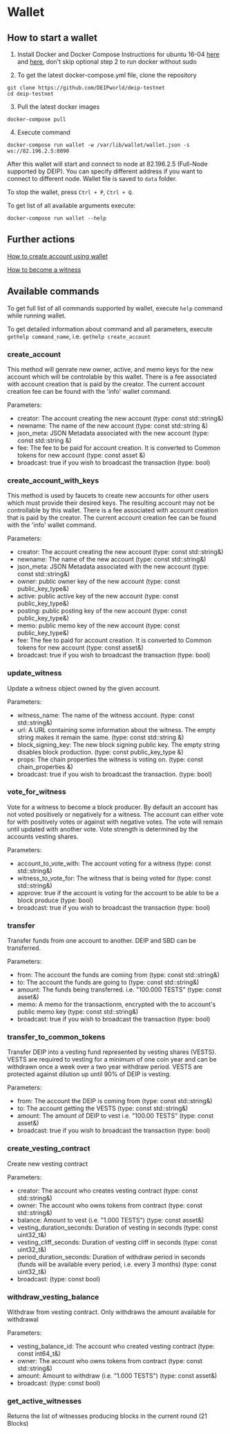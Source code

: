 # Wallet

## How to start a wallet

1. Install Docker and Docker Compose
Instructions for ubuntu 16-04 [here](https://www.digitalocean.com/community/tutorials/how-to-install-and-use-docker-on-ubuntu-16-04) and [here](https://docs.docker.com/compose/install/#prerequisites), don't skip optional step 2 to run docker without sudo

2. To get the latest docker-compose.yml file, clone the repository
```
git clone https://github.com/DEIPworld/deip-testnet
cd deip-testnet
```

3. Pull the latest docker images
```
docker-compose pull
```

4. Execute command
```
docker-compose run wallet -w /var/lib/wallet/wallet.json -s ws://82.196.2.5:8090
```
After this wallet will start and connect to node at 82.196.2.5 (Full-Node supported by DEIP). You can specify different address if you want to connect to different node.
Wallet file is saved to `data` folder.

To stop the wallet, press `Ctrl + P`, `Ctrl + Q`.

To get list of all available arguments execute:
```
docker-compose run wallet --help
```

## Further actions

[How to create account using wallet](https://github.com/DEIPworld/deip-testnet/blob/master/docs/create-account-using-wallet.md)

[How to become a witness](https://github.com/DEIPworld/deip-testnet/blob/master/docs/how-to-become-a-witness.md)

## Available commands
To get full list of all commands supported by wallet, execute `help` command while running wallet.

To get detailed information about command and all parameters, execute `gethelp command_name`, i.e. `gethelp create_account`

### create_account
This method will genrate new owner, active, and memo keys for the new
account which will be controlable by this wallet. There is a fee associated
with account creation that is paid by the creator. The current account
creation fee can be found with the 'info' wallet command.

Parameters:
- creator: The account creating the new account (type: const std::string&)
- newname: The name of the new account (type: const std::string &)
- json_meta: JSON Metadata associated with the new account (type: const	std::string &)
- fee: The fee to be paid for account creation. It is converted to Common tokens for new account (type: const asset &)
- broadcast: true if you wish to broadcast the transaction (type: bool)

### create_account_with_keys
This method is used by faucets to create new accounts for other users which
must provide their desired keys. The resulting account may not be
controllable by this wallet. There is a fee associated with account
creation that is paid by the creator. The current account creation fee can
be found with the 'info' wallet command.

Parameters:
-    creator: The account creating the new account (type: const std::string&)
-    newname: The name of the new account (type: const std::string&)
-    json_meta: JSON Metadata associated with the new account (type: const std::string&)
-    owner: public owner key of the new account (type: const public_key_type&)
-    active: public active key of the new account (type: const public_key_type&)
-    posting: public posting key of the new account (type: const public_key_type&)
-    memo: public memo key of the new account (type: const public_key_type&)
-    fee: The fee to paid for account creation. It is converted to Common tokens for new account (type: const asset&)
-    broadcast: true if you wish to broadcast the transaction (type: bool)

### update_witness
Update a witness object owned by the given account.

Parameters:
- witness_name: The name of the witness account. (type: const std::string&)
- url: A URL containing some information about the witness. The empty string makes it remain the same. (type: const std::string &)
- block_signing_key: The new block signing public key. The empty string disables block production. (type: const public_key_type &)
- props: The chain properties the witness is voting on. (type: const chain_properties &)
- broadcast: true if you wish to broadcast the transaction. (type: bool)

### vote_for_witness
Vote for a witness to become a block producer. By default an account has
not voted positively or negatively for a witness. The account can either
vote for with positively votes or against with negative votes. The vote
will remain until updated with another vote. Vote strength is determined by
the accounts vesting shares.

Parameters:
- account_to_vote_with: The account voting for a witness (type: const std::string&)
- witness_to_vote_for: The witness that is being voted for (type: const std::string&)
- approve: true if the account is voting for the account to be able to be a block produce (type: bool)
- broadcast: true if you wish to broadcast the transaction (type: bool)

### transfer
Transfer funds from one account to another. DEIP and SBD can be
transferred.

Parameters:
- from: The account the funds are coming from (type: const std::string&)
- to: The account the funds are going to (type: const std::string&)
- amount: The funds being transferred. i.e. "100.000 TESTS" (type: const asset&)
- memo: A memo for the transactionm, encrypted with the to account's public memo key (type: const std::string&)
- broadcast: true if you wish to broadcast the transaction (type: bool)

### transfer_to_common_tokens
Transfer DEIP into a vesting fund represented by vesting shares (VESTS).
VESTS are required to vesting for a minimum of one coin year and can be
withdrawn once a week over a two year withdraw period. VESTS are protected
against dilution up until 90% of DEIP is vesting.

Parameters:
- from: The account the DEIP is coming from (type: const std::string&)
- to: The account getting the VESTS (type: const std::string&)
- amount: The amount of DEIP to vest i.e. "100.00 TESTS" (type: const asset&)
- broadcast: true if you wish to broadcast the transaction (type: bool)

### create_vesting_contract
Create new vesting contract

Parameters:
- creator: The account who creates vesting contract (type: const std::string&)
- owner: The account who owns tokens from contract (type: const	std::string&)
- balance: Amount to vest (i.e. "1.000 TESTS") (type: const asset&)
- vesting_duration_seconds: Duration of vesting in seconds (type: const	uint32_t&)
- vesting_cliff_seconds: Duration of vesting cliff in seconds (type: const uint32_t&)
- period_duration_seconds: Duration of withdraw period in seconds (funds will be available every period, i.e. every 3 months) (type: const uint32_t&)
- broadcast: (type: const bool)

### withdraw_vesting_balance
Withdraw from vesting contract. Only withdraws the amount available for
withdrawal

Parameters:
- vesting_balance_id: The account who created vesting contract (type: const int64_t&)
- owner: The account who owns tokens from contract (type: const std::string&)
- amount: Amount to withdraw (i.e. "1.000 TESTS") (type: const asset&)
- broadcast: (type: const bool)

### get_active_witnesses
Returns the list of witnesses producing blocks in the current round (21
Blocks)

